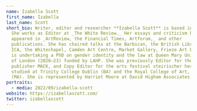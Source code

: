 ```yaml
---
name: Izabella Scott
first_name: Izabella
last_name: Scott
short_bio: Writer, editor and researcher **Izabella Scott** is based in London.
  She works as Editor at _The White Review._ Her essays and criticism have
  appeared in _ArtReview, the Financial Times, Artforum,_ and other
  publications. She has chaired talks at the Barbican, the British Library, the
  ICA, the Whitechapel, Camden Art Centre, Market Gallery, Frieze Art Fair. She
  is undertaking a PhD on gender identity and the law at Queen Mary University
  of London (2020–23) funded by LAHP. She was previously Editor for the
  publisher MACK, and Copy Editor for the arts festival steirischer herbst. She
  studied at Trinity College Dublin (BA) and the Royal College of Art, London
  (MA). She is represented by Harriet Moore at David Higham Associates.
portraits:
  - media: 2022/09/izabella-scott
website: https://izabellascott.com/
twitter: izabellascott
---
```

